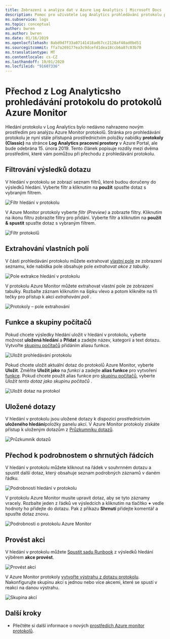 ```yaml
---
title: Zobrazení a analýza dat v Azure Log Analytics | Microsoft Docs
description: Pomoc pro uživatele Log Analytics prohledávání protokolu pro Azure Monitor možnosti dotazování protokolu.
ms.subservice: logs
ms.topic: conceptual
author: bwren
ms.author: bwren
ms.date: 01/16/2019
ms.openlocfilehash: 8abd9d7f33a07141418ad67cc2128af40ad0bd51
ms.sourcegitcommit: ffa7a269177ea3c9dcefd1dea18ccb6a87c03b70
ms.translationtype: MT
ms.contentlocale: cs-CZ
ms.lasthandoff: 10/01/2020
ms.locfileid: "91607336"
---
```

# <a name="transition-from-log-analytics-log-search-to-azure-monitor-logs"></a>Přechod z Log Analyticsho prohledávání protokolu do protokolů Azure Monitor
Hledání protokolu v Log Analytics bylo nedávno nahrazeno novým prostředím pro analýzu Azure Monitor protokolů. Stránka pro prohledávání protokolu je nyní stále přístupná prostřednictvím položky nabídky **protokoly (Classic)** na stránce **Log Analytics pracovní prostory** v Azure Portal, ale bude odebrána 15. února 2019. Tento článek popisuje rozdíly mezi dvěma prostředími, které vám pomůžou při přechodu z prohledávání protokolu. 

## <a name="filter-results-of-a-query"></a>Filtrování výsledků dotazu
V hledání v protokolu se zobrazí seznam filtrů, které budou doručeny do výsledků hledání. Vyberte filtr a kliknutím na **použít** spusťte dotaz s vybraným filtrem.

![Filtr hledání v protokolu](media/log-search-transition/filter-log-search.png)

V Azure Monitor protokoly vyberte *filtr (Preview)* a zobrazte filtry. Kliknutím na ikonu filtru zobrazíte filtry pro přidání. Vyberte filtr a kliknutím na **použít & spustit** spusťte dotaz s vybraným filtrem.

![Filtr protokolů](media/log-search-transition/filter-logs.png)

## <a name="extract-custom-fields"></a>Extrahování vlastních polí 
V části prohledávání protokolu můžete extrahovat [vlastní pole](../platform/custom-fields.md) ze zobrazení seznamu, kde nabídka pole obsahuje pole _extrahovat akce z tabulky_.

![Pole extrakce hledání v protokolu](media/log-search-transition/extract-fields-log-search.png)

V protokolu Azure Monitor můžete extrahovat vlastní pole ze zobrazení tabulky. Rozbalte záznam kliknutím na šipku vlevo a potom klikněte na tři tečky pro přístup k akci _extrahování polí_ .

![Protokoly – pole extrahování](media/log-search-transition/extract-fields-logs.png)

## <a name="functions-and-computer-groups"></a>Funkce a skupiny počítačů
Pokud chcete výsledky hledání uložit v hledání v protokolu, vyberte možnost **uložená hledání** a **Přidat** a zadejte název, kategorii a text dotazu. Vytvořte [skupinu počítačů](../platform/computer-groups.md) přidáním aliasu funkce.

![Uložit prohledávání protokolu](media/log-search-transition/save-search-log-search.png)

Pokud chcete uložit aktuální dotaz do protokolů Azure Monitor, vyberte **Uložit**. Změňte **Uložit jako** na _funkci_ a zadejte **alias funkce** pro vytvoření [funkce](functions.md). Pokud chcete použít alias funkce pro [skupinu počítačů](../platform/computer-groups.md), vyberte _Uložit tento dotaz jako skupinu počítačů_ .

![Uložit dotaz na protokol](media/log-search-transition/save-query-logs.png)

## <a name="saved-queries"></a>Uložené dotazy
V hledání v protokolu jsou uložené dotazy k dispozici prostřednictvím **uloženého hledání**položky panelu akcí. V Azure Monitor protokoly získáte přístup k uloženým dotazům z [Průzkumníku dotazů](./get-started-portal.md#save-queries).

![Průzkumník dotazů](media/log-search-transition/query-explorer.png)

## <a name="drill-down-on-summarized-rows"></a>Přechod k podrobnostem o shrnutých řádcích
V hledání v protokolu můžete kliknout na řádek v souhrnném dotazu a spustit další dotaz, který obsahuje seznam podrobných záznamů v daném řádku.

![Podrobnosti hledání v protokolu](media/log-search-transition/drilldown-search.png)

V protokolu Azure Monitor musíte upravit dotaz, aby se tyto záznamy vracely. Rozbalte jeden z řádků ve výsledcích a kliknutím na tlačítko **+** vedle hodnoty ho přidejte do dotazu. Pak z příkazu **Shrnutí** přidejte komentář a spusťte dotaz znovu.

![Podrobnosti o protokolu Azure Monitor](media/log-search-transition/drilldown-logs.png)

## <a name="take-action"></a>Provést akci
V hledání v protokolu můžete [Spustit sadu Runbook](../platform/action-groups.md) z výsledků hledání výběrem **akce provést**.

![Provést akci](media/log-search-transition/take-action-log-search.png)

V Azure Monitor protokoly [vytvořte výstrahu z dotazu protokolu](../platform/alerts-log.md). Nakonfigurujte skupinu akcí s jednou nebo více akcemi, které se spustí v reakci na danou výstrahu.

![Skupina akcí](media/log-search-transition/action-group.png)

## <a name="next-steps"></a>Další kroky

- Přečtěte si další informace o nových [prostředích Azure monitor protokolů](get-started-portal.md).

